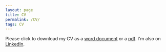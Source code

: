 ```yaml
---
layout: page
title: CV
permalink: /CV/
tags: CV
---
```


 Please click to download my CV as a [word document](https://www.bgigurtsis.com/CVs/Billy%20Gigurtsis%20CV.docx) or a [pdf](https://www.bgigurtsis.com/CVs/Billy%20Gigurtsis%20CV.pdf). I'm also on [LinkedIn](https://www.linkedin.com/in/bgigurtsis/).
